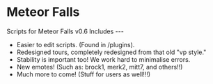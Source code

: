 Meteor Falls
=======

Scripts for Meteor Falls v0.6
Includes ---

* Easier to edit scripts. (Found in /plugins).
* Redesigned tours, completely redesigned from that old "vp style."
* Stability is important too! We work hard to minimalise errors.
* New emotes! (Such as: brock1, merk2, mitt7, and others!!)
* Much more to come! (Stuff for users as well!!!)
